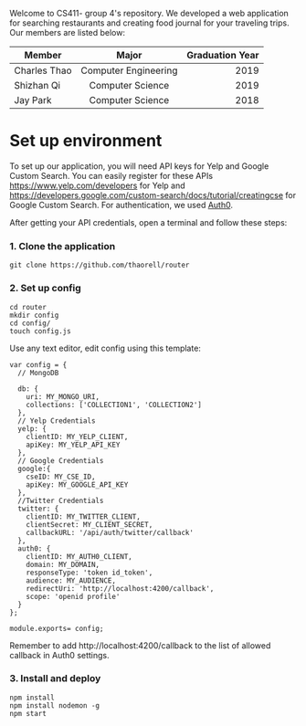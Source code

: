 Welcome to CS411- group 4's repository. We developed a web application for searching restaurants and creating food journal for your traveling trips. Our members are listed below:

| Member          | Major                | Graduation Year  |
| -------------   |:--------------------:| ----------------:|
|Charles Thao     | Computer Engineering | 2019             |
|Shizhan Qi       | Computer Science     | 2019             |
|Jay Park         | Computer Science     | 2018             |

# Set up environment

To set up our application, you will need API keys for Yelp and Google Custom Search. You can easily register for these APIs https://www.yelp.com/developers for Yelp and https://developers.google.com/custom-search/docs/tutorial/creatingcse for Google Custom Search. For authentication, we used [Auth0](https://auth0.com). 

After getting your API credentials, open a terminal and follow these steps:

### 1. Clone the application
```
git clone https://github.com/thaorell/router
```

### 2. Set up config
```
cd router
mkdir config
cd config/
touch config.js
```
Use any text editor, edit config using this template:
```
var config = {
  // MongoDB

  db: {
    uri: MY_MONGO_URI,
    collections: ['COLLECTION1', 'COLLECTION2']
  },
  // Yelp Credentials
  yelp: {
    clientID: MY_YELP_CLIENT,
    apiKey: MY_YELP_API_KEY
  },
  // Google Credentials
  google:{
    cseID: MY_CSE_ID,
    apiKey: MY_GOOGLE_API_KEY
  },
  //Twitter Credentials
  twitter: {
    clientID: MY_TWITTER_CLIENT,
    clientSecret: MY_CLIENT_SECRET,
    callbackURL: '/api/auth/twitter/callback'
  },
  auth0: {
    clientID: MY_AUTH0_CLIENT,
    domain: MY_DOMAIN,
    responseType: 'token id_token',
    audience: MY_AUDIENCE,
    redirectUri: 'http://localhost:4200/callback',
    scope: 'openid profile'
  }
};

module.exports= config;
```
Remember to add http://localhost:4200/callback to the list of allowed callback in Auth0 settings.

### 3. Install and deploy
```
npm install
npm install nodemon -g
npm start
```
